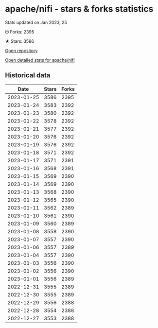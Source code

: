# apache/nifi - stars & forks statistics

Stats updated on Jan 2023, 25

☋ Forks: 2395

★ Stars: 3586

[Open repository](https://github.com/apache/nifi)

[Open detailed stats for apache/nifi](https://reviewgithub.com/rep/apache/nifi)

## Historical data
| Date | Stars | Forks |
|------|-------|-------|
| 2023-01-25 | 3586 | 2395 | 
| 2023-01-24 | 3583 | 2392 | 
| 2023-01-23 | 3580 | 2392 | 
| 2023-01-22 | 3578 | 2392 | 
| 2023-01-21 | 3577 | 2392 | 
| 2023-01-20 | 3576 | 2392 | 
| 2023-01-19 | 3576 | 2392 | 
| 2023-01-18 | 3571 | 2392 | 
| 2023-01-17 | 3571 | 2391 | 
| 2023-01-16 | 3568 | 2391 | 
| 2023-01-15 | 3569 | 2390 | 
| 2023-01-14 | 3569 | 2390 | 
| 2023-01-13 | 3568 | 2390 | 
| 2023-01-12 | 3565 | 2390 | 
| 2023-01-11 | 3562 | 2389 | 
| 2023-01-10 | 3561 | 2390 | 
| 2023-01-09 | 3560 | 2389 | 
| 2023-01-08 | 3558 | 2390 | 
| 2023-01-07 | 3557 | 2390 | 
| 2023-01-06 | 3557 | 2389 | 
| 2023-01-04 | 3557 | 2390 | 
| 2023-01-03 | 3556 | 2390 | 
| 2023-01-02 | 3556 | 2390 | 
| 2023-01-01 | 3556 | 2389 | 
| 2022-12-31 | 3555 | 2389 | 
| 2022-12-30 | 3555 | 2389 | 
| 2022-12-29 | 3556 | 2388 | 
| 2022-12-28 | 3554 | 2388 | 
| 2022-12-27 | 3553 | 2388 | 

